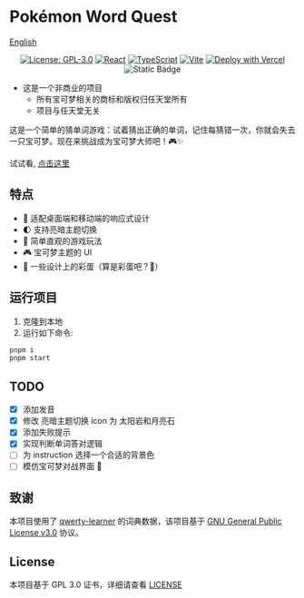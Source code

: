 # Pokémon Word Quest

[English](./README-EN.md)

<div align="center">

[![License: GPL-3.0](https://img.shields.io/badge/License-GPLv3-blue.svg)](https://www.gnu.org/licenses/gpl-3.0) [![React](https://img.shields.io/badge/React-20232A?logo=react&logoColor=61DAFB)](https://reactjs.org/) [![TypeScript](https://img.shields.io/badge/TypeScript-007ACC?logo=typescript&logoColor=white)](https://www.typescriptlang.org/) [![Vite](https://img.shields.io/badge/Vite-B73BFE?logo=vite&logoColor=FFD62E)](https://vitejs.dev/) [![Deploy with Vercel](https://img.shields.io/badge/Vercel-000000?logo=vercel&logoColor=white)](https://pokemon-word-quest.vercel.app/) ![Static Badge](<https://img.shields.io/badge/Made%20by%20%E2%9D%A4%20with-Claude-rgb(204%2C%20120%2C%2092)>)

</div>

-   这是一个非商业的项目
    -   所有宝可梦相关的商标和版权归任天堂所有
    -   项目与任天堂无关

这是一个简单的猜单词游戏：试着猜出正确的单词，记住每猜错一次，你就会失去一只宝可梦。现在来挑战成为宝可梦大师吧！🎮✨

试试看, [点击这里](https://pokemon-word-quest.vercel.app/)

## 特点

-   📱 适配桌面端和移动端的响应式设计
-   🌓 支持亮暗主题切换
-   🎯 简单直观的游戏玩法
-   🎮 宝可梦主题的 UI
-   🎊 一些设计上的彩蛋（算是彩蛋吧？🙉）

## 运行项目

1. 克隆到本地
2. 运行如下命令:

```bash
pnpm i
pnpm start
```

## TODO

-   [x] 添加发音
-   [x] 修改 亮暗主题切换 icon 为 太阳岩和月亮石
-   [x] 添加失败提示
-   [x] 实现判断单词答对逻辑
-   [ ] 为 instruction 选择一个合适的背景色
-   [ ] 模仿宝可梦对战界面 🤔

## 致谢

本项目使用了 [qwerty-learner](https://github.com/RealKai42/qwerty-learner) 的词典数据，该项目基于 [GNU General Public License v3.0](https://www.gnu.org/licenses/gpl-3.0.html) 协议。

## License

本项目基于 GPL 3.0 证书，详细请查看 [LICENSE](./LICENSE)
